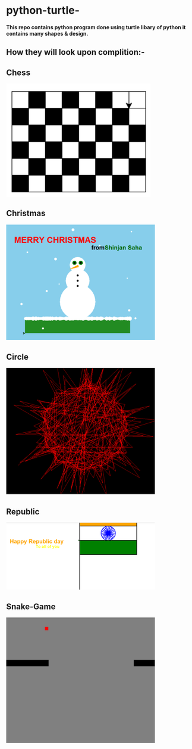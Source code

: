# python-turtle-
#### This repo contains python program done using turtle libary of python it contains many shapes & design.

## How they will look upon complition:-

## Chess
<img src="./img/chess.png">

## Christmas
<img  width="400" src="./img/christmas.png">

## Circle
<img width="400" src="./img/circle.png">

## Republic
<img  width="400" src="./img/republic.png">

## Snake-Game
<img width ="400" src="./img/snake.png">
